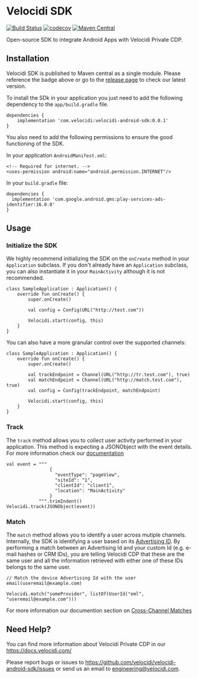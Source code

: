 # Velocidi SDK
[![Build Status](https://travis-ci.org/velocidi/velocidi-android-sdk.svg?branch=master)](https://travis-ci.org/velocidi/velocidi-android-sdk)
[![codecov](https://codecov.io/gh/velocidi/velocidi-android-sdk/branch/master/graph/badge.svg)](https://codecov.io/gh/velocidi/velocidi-android-sdk)
[![Maven Central](https://maven-badges.herokuapp.com/maven-central/com.velocidi/velocidi-android-sdk/badge.svg)](https://maven-badges.herokuapp.com/maven-central/com.velocidi/velocidi-android-sdk)

Open-source SDK to integrate Android Apps with Velocidi Private CDP.

## Installation

Velocidi SDK is published to Maven central as a single module. Please reference the badge above or go to the [release page](https://github.com/velocidi/velocidi-android-sdk/releases) to check our latest version.

To install the SDk in your application you just need to add the following dependency to the `app/build.gradle` file.

```
dependencies {
    implementation 'com.velocidi:velocidi-android-sdk:0.0.1'
}
```

You also need to add the following permissions to ensure the good functioning of the SDK.

In your application `AndroidManifest.xml`:

```
<!-- Required for internet. -->
<uses-permission android:name="android.permission.INTERNET"/>
```

In your `build.gradle` file:

```
dependencies {
  implementation 'com.google.android.gms:play-services-ads-identifier:16.0.0'
}
```

## Usage

### Initialize the SDK

We highly recommend initializing the SDK on the `onCreate` method in your `Application` subclass.
If you don't already have an `Application` subclass, you can also instantiate it in your `MainActivity` although it is not recommended.

```
class SampleApplication : Application() {
    override fun onCreate() {
        super.onCreate()

        val config = Config(URL("http://test.com"))

        Velocidi.start(config, this)
    }
}
```
You can also have a more granular control over the supported channels:
```
class SampleApplication : Application() {
    override fun onCreate() {
        super.onCreate()

        val trackEndpoint = Channel(URL("http://tr.test.com"), true)
        val matchEndpoint = Channel(URL("http://match.test.com"), true)
        val config = Config(trackEndpoint, matchEndpoint)

        Velocidi.start(config, this)
    }
}
```

### Track

The `track` method allows you to collect user activity performed in your application.
This method is expecting a JSONObject with the event details. For more information check our [documentation](https://docs.velocidi.com/knowledgebase/web-and-e-commerce/)

```
val event = """
                {
                  "eventType": "pageView",
                  "siteId": "1",
                  "clientId": "client1",
                  "location": "MainActivity"
                }
            """.trimIndent()
Velocidi.track(JSONObject(event))
```

### Match

The `match` method allows you to identify a user across mutiple channels.
Internally, the SDK is identifying a user based on its [Advertising ID](http://www.androiddocs.com/google/play-services/id.html).
By performing a match between an Advertising Id and your custom Id (e.g. e-mail hashes or CRM IDs), 
you are telling Velocidi CDP that these are the same user and all the information retrieved with either one of these IDs belongs to the same user.

```
// Match the device Advertising Id with the user email(useremail@example.com)

Velocidi.match("someProvider", listOf(UserId("eml", "useremail@example.com")))
```

For more information our documention section on [Cross-Channel Matches](https://docs.velocidi.com/knowledgebase/cross-channel-matches/)

## Need Help?

You can find more information about Velocidi Private CDP in our https://docs.velocidi.com/

Please report bugs or issues to https://github.com/velocidi/velocidi-android-sdk/issues or send us an email to engineering@velocidi.com.